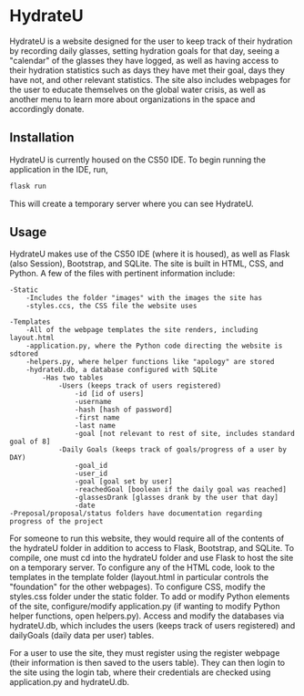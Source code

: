 # HydrateU

HydrateU is a website designed for the user to keep track of their hydration by recording daily glasses, setting hydration goals for that day, seeing a "calendar" of
the glasses they have logged, as well as having access to their hydration statistics such as days they have met their goal, days they have
not, and other relevant statistics. The site also includes webpages for the user to educate themselves on the global water crisis, as well
as another menu to learn more about organizations in the space and accordingly donate.
## Installation

HydrateU is currently housed on the CS50 IDE. To begin running the application in the IDE, run,

```bash
flask run
```
This will create a temporary server where you can see HydrateU.

## Usage

HydrateU makes use of the CS50 IDE (where it is housed), as well as Flask (also Session), Bootstrap, and SQLite. The site is built in HTML, CSS, and Python.
A few of the files with pertinent information include:

    -Static
        -Includes the folder "images" with the images the site has
        -styles.ccs, the CSS file the website uses

    -Templates
        -All of the webpage templates the site renders, including layout.html
        -application.py, where the Python code directing the website is sdtored
        -helpers.py, where helper functions like "apology" are stored
        -hydrateU.db, a database configured with SQLite
            -Has two tables
                -Users (keeps track of users registered)
                    -id [id of users]
                    -username
                    -hash [hash of password]
                    -first name
                    -last name
                    -goal [not relevant to rest of site, includes standard goal of 8]
                -Daily Goals (keeps track of goals/progress of a user by DAY)
                    -goal_id
                    -user_id
                    -goal [goal set by user]
                    -reachedGoal [boolean if the daily goal was reached]
                    -glassesDrank [glasses drank by the user that day]
                    -date
    -Preposal/proposal/status folders have documentation regarding progress of the project

For someone to run this website, they would require all of the contents of the hydrateU folder in addition to access to Flask, Bootstrap,
and SQLite. To compile, one must cd into the hydrateU folder and use Flask to host the site on a temporary server. To configure
any of the HTML code, look to the templates in the template folder (layout.html in particular controls the "foundation" for the other webpages).
To configure CSS, modify the styles.css folder under the static folder. To add or modify Python elements of the site, configure/modify application.py
(if wanting to modify Python helper functions, open helpers.py). Access and modify the databases via hydrateU.db, which includes the
users (keeps track of users registered) and dailyGoals (daily data per user) tables.

For a user to use the site, they must register using the register webpage (their information is then saved to the users table). They can then
login to the site using the login tab, where their credentials are checked using application.py and hydrateU.db.
